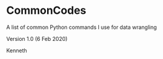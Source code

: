# CommonCodes
A list of common Python commands I use for data wrangling

Version 1.0 (6 Feb 2020)

Kenneth
